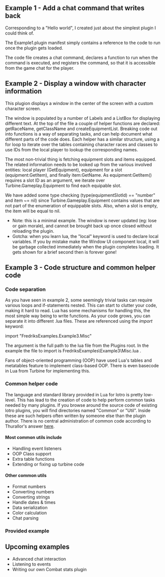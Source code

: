 ## Example 1 - Add a chat command that writes back

Corresponding to a "Hello world", I created just about the simplest plugin I could think of.

The Example1.plugin manifest simply contains a reference to the code to run once the plugin gets loaded.

The code file creates a chat command, declares a function to run when the command is executed, 
and registers the command, so that it is accessible from the game chat for the player.

## Example 2 - Display a window with character information

This plugion displays a window in the center of the screen with a custom character screen.

The window is populated by a number of Labels and a ListBox for displaying different text. At the top of the file a couple of helper functions are declared: getRaceName, getClassName and createEquipmentList. Breaking code out into functions is a way of separating tasks, and can help document what different parts of the code does. Each helper has a similar structure, using a for loop to iterate over the tables containing character races and classes to use IDs from the local player to lookup the corresponding names.

The most non-trivial thing is fetching equipment slots and items equipped. The related information needs to be looked up from the various involved entities: local player (GetEquipment), equipment for a slot (equipment:GetItem), and finally item:GetName. 
As equipment:GetItem() requires a slot ID as an argument, we iterate over Turbine.Gameplay.Equipment to find each equipable slot. 

We have added some type checking (type(equipmentSlotId) == "number" and item ~= nil) since Turbine.Gameplay.Equipment contains values that are not part of the enumeration of equippable slots. Also, when a slot is empty, the item will be equal to nil.

* Note: this is a minimal example. The window is never updated (eg: lose or gain morale), and cannot be brought back up once closed without reloading the plugin.
* Gotcha: when you learn lua, the "local" keyword is used to declare local variables. If you by mistake make the Window UI component local, it will be garbage collected immediately when the plugin completes loading. It gets shown for a brief second then is forever gone!

## Example 3 - Code structure and common helper code

### Code separation

As you have seen in example 2, some seemingly trivial tasks can require various loops and if-statements nested. This can start to clutter your code, making it hard to read.
Lua has some mechanisms for handling this, the most simple way being to write functions.
As your code grows, you can separate it into different .lua files. These are referenced using the *import* keyword:

  import "FredriksExamples.Example3.Misc"

The argument is the full path to the lua file from the Plugins root. In the example the file to import is FredriksExamples\Example3\Misc.lua .

Fans of object-oriented programming (OOP) have used Lua's tables and metatables feature to implement class-based OOP. There is even basecode in Lua from Turbine for implementing this.

### Common helper code

The language and standard library provided in Lua for lotro is pretty low-level. This has lead to the creation of code to help perform common tasks needed by many plugins.
If you browse around the source code of existing lotro plugins, you will find directories named "Common" or "Util". Inside these are such helpers often written by someone else than the plugin author. There is no central administration of common code according to Thurallor's answer [here](https://www.lotro.com/forums/showthread.php?674835-Plugin-Blackboard&p=7954027#post7954027).

#### Most common utils include

* Handling event listeners
* OOP Class support
* Extra table functions
* Extending or fixing up turbine code

#### Other common utils

* Format numbers
* Converting numbers
* Converting strings
* Handle dates & times
* Data serialization
* Color calculation
* Chat parsing

### Provided example



## Upcoming examples

* Advanced chat interaction
* Listening to events
* Writing our own Combat stats plugin

